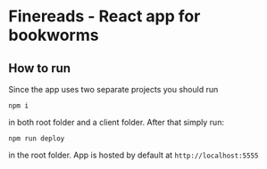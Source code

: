 # Finereads - React app for bookworms 
## How to run
Since the app uses two separate projects you should run
```
npm i
``` 
in both root folder and a client folder.  After that simply run:

```
npm run deploy
```

in the root folder. App is hosted by default at ```http://localhost:5555```